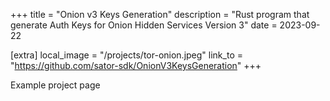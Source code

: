 +++
title = "Onion v3 Keys Generation"
description = "Rust program that generate Auth Keys for Onion Hidden Services Version 3"
date = 2023-09-22

[extra]
local_image = "/projects/tor-onion.jpeg"
link_to = "https://github.com/sator-sdk/OnionV3KeysGeneration"
+++

Example project page